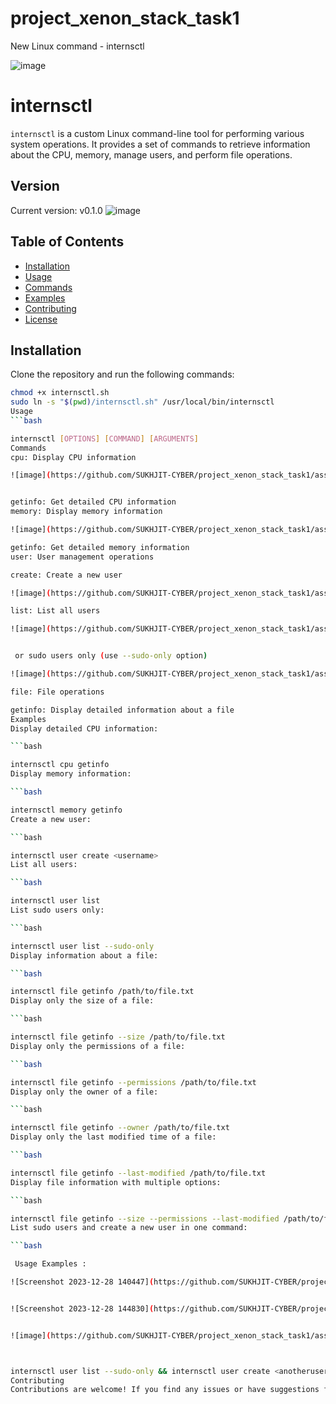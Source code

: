 # project_xenon_stack_task1
New Linux command - internsctl


![image](https://github.com/SUKHJIT-CYBER/project_xenon_stack_task1/assets/78156807/fc280682-20f2-48d8-b990-0693e46d5035)

# internsctl

`internsctl` is a custom Linux command-line tool for performing various system operations. It provides a set of commands to retrieve information about the CPU, memory, manage users, and perform file operations.

## Version

Current version: v0.1.0
![image](https://github.com/SUKHJIT-CYBER/project_xenon_stack_task1/assets/78156807/0687e2db-62b4-4fae-9ae8-cf50ce913d4a)

## Table of Contents

- [Installation](#installation)
- [Usage](#usage)
- [Commands](#commands)
- [Examples](#examples)
- [Contributing](#contributing)
- [License](#license)

## Installation

Clone the repository and run the following commands:

```bash
chmod +x internsctl.sh
sudo ln -s "$(pwd)/internsctl.sh" /usr/local/bin/internsctl
Usage
```bash

internsctl [OPTIONS] [COMMAND] [ARGUMENTS]
Commands
cpu: Display CPU information

![image](https://github.com/SUKHJIT-CYBER/project_xenon_stack_task1/assets/78156807/45205bb8-47af-4574-b17d-6bb82340b032)


getinfo: Get detailed CPU information
memory: Display memory information

![image](https://github.com/SUKHJIT-CYBER/project_xenon_stack_task1/assets/78156807/989d857e-5b13-4432-b287-cbb4de9189df)

getinfo: Get detailed memory information
user: User management operations

create: Create a new user

![image](https://github.com/SUKHJIT-CYBER/project_xenon_stack_task1/assets/78156807/b52e8dfc-f2e6-4ca6-8916-bb204ebdbc73)

list: List all users

![image](https://github.com/SUKHJIT-CYBER/project_xenon_stack_task1/assets/78156807/8f65cbd0-70a3-459a-970e-ae65d0e11cc8)


 or sudo users only (use --sudo-only option)

![image](https://github.com/SUKHJIT-CYBER/project_xenon_stack_task1/assets/78156807/f8a19f52-120e-4ec0-b71a-1d4a02917c0c)

file: File operations

getinfo: Display detailed information about a file
Examples
Display detailed CPU information:

```bash

internsctl cpu getinfo
Display memory information:

```bash

internsctl memory getinfo
Create a new user:

```bash

internsctl user create <username>
List all users:

```bash

internsctl user list
List sudo users only:

```bash

internsctl user list --sudo-only
Display information about a file:

```bash

internsctl file getinfo /path/to/file.txt
Display only the size of a file:

```bash

internsctl file getinfo --size /path/to/file.txt
Display only the permissions of a file:

```bash

internsctl file getinfo --permissions /path/to/file.txt
Display only the owner of a file:

```bash

internsctl file getinfo --owner /path/to/file.txt
Display only the last modified time of a file:

```bash

internsctl file getinfo --last-modified /path/to/file.txt
Display file information with multiple options:

```bash

internsctl file getinfo --size --permissions --last-modified /path/to/file.txt
List sudo users and create a new user in one command:

```bash

 Usage Examples :

![Screenshot 2023-12-28 140447](https://github.com/SUKHJIT-CYBER/project_xenon_stack_task1/assets/78156807/a18df2e1-b2d2-48c2-bec8-b0382b43411b)


![Screenshot 2023-12-28 144830](https://github.com/SUKHJIT-CYBER/project_xenon_stack_task1/assets/78156807/e9ee163f-9f1f-4b37-a9e9-b73b592860b4)


![image](https://github.com/SUKHJIT-CYBER/project_xenon_stack_task1/assets/78156807/ead33448-9fd0-4b28-a425-86643266e345)



internsctl user list --sudo-only && internsctl user create <anotherusername>
Contributing
Contributions are welcome! If you find any issues or have suggestions for improvement, feel free to open an issue or submit a pull request.

